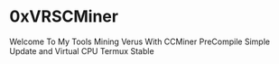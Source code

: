 # 0xVRSCMiner
Welcome To My Tools Mining Verus With CCMiner PreCompile Simple Update and Virtual CPU Termux Stable
